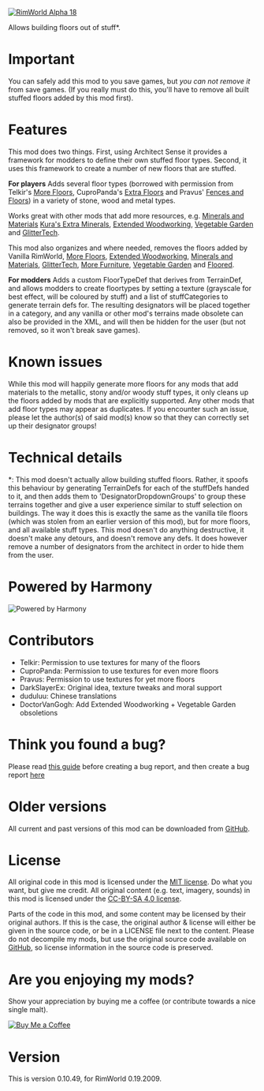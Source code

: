 [![RimWorld Alpha 18](https://img.shields.io/badge/RimWorld-Alpha%2018-brightgreen.svg)](http://rimworldgame.com/)

Allows building floors out of stuff*.

# Important
You can safely add this mod to you save games, but *you can not remove it* from save games. (If you really must do this, you'll have to remove all built stuffed floors added by this mod first).

# Features
This mod does two things. First, using Architect Sense it provides a framework for modders to define their own stuffed floor types. Second, it uses this framework to create a number of new floors that are stuffed. 

**For players**
Adds several floor types (borrowed with permission from Telkir's [More Floors](http://steamcommunity.com/sharedfiles/filedetails/?id=725623521), CuproPanda's [Extra Floors](https://ludeon.com/forums/index.php?topic=13400#msg135940) and Pravus' [Fences and Floors](http://steamcommunity.com/sharedfiles/filedetails/?id=784370602)) in a variety of stone, wood and metal types.

Works great with other mods that add more resources, e.g. [Minerals and Materials](http://steamcommunity.com/sharedfiles/filedetails/?id=728233992) [Kura's Extra Minerals](http://steamcommunity.com/sharedfiles/filedetails/?id=852103845), [Extended Woodworking](http://steamcommunity.com/sharedfiles/filedetails/?id=836912371), [Vegetable Garden](http://steamcommunity.com/sharedfiles/filedetails/?id=822470192) and [GlitterTech](http://steamcommunity.com/sharedfiles/filedetails/?id=725576127). 

This mod also organizes and where needed, removes the floors added by Vanilla RimWorld, [More Floors](http://steamcommunity.com/sharedfiles/filedetails/?id=725623521), [Extended Woodworking](http://steamcommunity.com/sharedfiles/filedetails/?id=836912371), [Minerals and Materials](http://steamcommunity.com/sharedfiles/filedetails/?id=728233992), [GlitterTech](http://steamcommunity.com/sharedfiles/filedetails/?id=725576127), [More Furniture](http://steamcommunity.com/sharedfiles/filedetails/?id=739089840), [Vegetable Garden](http://steamcommunity.com/sharedfiles/filedetails/?id=822470192) and [Floored](http://steamcommunity.com/sharedfiles/filedetails/?id=801544922).

**For modders**
Adds a custom FloorTypeDef that derives from TerrainDef, and allows modders to create floortypes by setting a texture (grayscale for best effect, will be coloured by stuff) and a list of stuffCategories to generate terrain defs for. The resulting designators will be placed together in a category, and any vanilla or other mod's terrains made obsolete can also be provided in the XML, and will then be hidden for the user (but not removed, so it won't break save games).

# Known issues
While this mod will happily generate more floors for any mods that add materials to the metallic, stony and/or woody stuff types, it only cleans up the floors added by mods that are explicitly supported. Any other mods that add floor types may appear as duplicates. If you encounter such an issue, please let the author(s) of said mod(s) know so that they can correctly set up their designator groups! 

# Technical details
*: This mod doesn't actually allow building stuffed floors. Rather, it spoofs this behaviour by generating TerrainDefs for each of the stuffDefs handed to it, and then adds them to 'DesignatorDropdownGroups' to group these terrains together and give a user experience similar to stuff selection on buildings. The way it does this is exactly the same as the vanilla tile floors (which was stolen from an earlier version of this mod), but for more floors, and all available stuff types. This mod doesn't do anything destructive, it doesn't make any detours, and doesn't remove any defs. It does however remove a number of designators from the architect in order to hide them from the user.

# Powered by Harmony
![Powered by Harmony](https://camo.githubusercontent.com/074bf079275fa90809f51b74e9dd0deccc70328f/68747470733a2f2f7332342e706f7374696d672e6f72672f3538626c31727a33392f6c6f676f2e706e67)

# Contributors
 - Telkir:	Permission to use textures for many of the floors
 - CuproPanda:	Permission to use textures for even more floors
 - Pravus:	Permission to use textures for yet more floors
 - DarkSlayerEx:	Original idea, texture tweaks and moral support
 - duduluu:	Chinese translations
 - DoctorVanGogh:	Add Extended Woodworking + Vegetable Garden obsoletions

# Think you found a bug? 
Please read [this guide](http://steamcommunity.com/sharedfiles/filedetails/?id=725234314) before creating a bug report,
 and then create a bug report [here](https://github.com/FluffierThanThou/StuffedFloors/issues)

# Older versions
All current and past versions of this mod can be downloaded from [GitHub](https://github.com/FluffierThanThou/StuffedFloors/releases).

# License
All original code in this mod is licensed under the [MIT license](https://opensource.org/licenses/MIT). Do what you want, but give me credit. 
All original content (e.g. text, imagery, sounds) in this mod is licensed under the [CC-BY-SA 4.0 license](http://creativecommons.org/licenses/by-sa/4.0/).

Parts of the code in this mod, and some content may be licensed by their original authors. If this is the case, the original author & license will either be given in the source code, or be in a LICENSE file next to the content. Please do not decompile my mods, but use the original source code available on [GitHub](https://github.com/FluffierThanThou/StuffedFloors/), so license information in the source code is preserved.

# Are you enjoying my mods?
Show your appreciation by buying me a coffee (or contribute towards a nice single malt).

[![Buy Me a Coffee](http://i.imgur.com/EjWiUwx.gif)](https://ko-fi.com/fluffymods)

# Version
This is version 0.10.49, for RimWorld 0.19.2009.